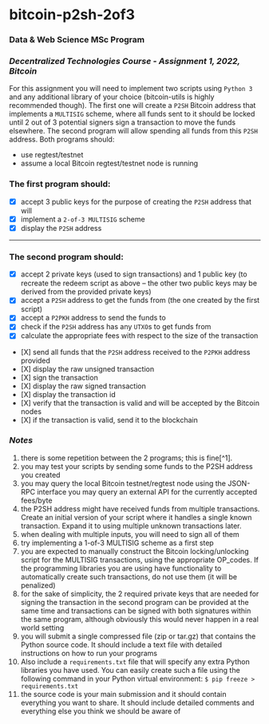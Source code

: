 # bitcoin-p2sh-2of3

### **Data & Web Science MSc Program**
### *Decentralized Technologies Course - Assignment 1, 2022, Bitcoin*

For this assignment you will need to implement two scripts using `Python 3` and any
additional library of your choice (bitcoin-utils is highly recommended though).
The first one will create a `P2SH` Bitcoin address that implements a `MULTISIG` scheme,
where all funds sent to it should be locked until 2 out of 3 potential signers sign a
transaction to move the funds elsewhere.
The second program will allow spending all funds from this `P2SH` address.
Both programs should:
* use regtest/testnet
* assume a local Bitcoin regtest/testnet node is running

### The first program should:

- [X] accept 3 public keys for the purpose of creating the `P2SH` address that will
- [X] implement a `2-of-3 MULTISIG` scheme
- [X] display the `P2SH` address

---

### The second program should:

- [X] accept 2 private keys (used to sign transactions) and 1 public key (to recreate the
redeem script as above – the other two public keys may be derived from the
provided private keys)
- [X] accept a `P2SH` address to get the funds from (the one created by the first script)
- [X] accept a `P2PKH` address to send the funds to
- [X] check if the `P2SH` address has any `UTXO`s to get funds from
- [X] calculate the appropriate fees with respect to the size of the transaction
- [Χ] send all funds that the `P2SH` address received to the `P2PKH` address provided
- [Χ] display the raw unsigned transaction
- [Χ] sign the transaction
- [Χ] display the raw signed transaction
- [Χ] display the transaction id
- [Χ] verify that the transaction is valid and will be accepted by the Bitcoin nodes
- [Χ] if the transaction is valid, send it to the blockchain

### ***Notes***
1. there is some repetition between the 2 programs; this is fine[^1].
2. you may test your scripts by sending some funds to the P2SH address you created
3. you may query the local Bitcoin testnet/regtest node using the JSON-RPC interface
you may query an external API for the currently accepted fees/byte
4. the P2SH address might have received funds from multiple transactions. Create an
initial version of your script where it handles a single known transaction. Expand it
to using multiple unknown transactions later.
5. when dealing with multiple inputs, you will need to sign all of them
6. try implementing a 1-of-3 MULTISIG scheme as a first step
7. you are expected to manually construct the Bitcoin locking/unlocking script for the
MULTISIG transactions, using the appropriate OP_codes. If the programming
libraries you are using have functionality to automatically create such transactions,
do not use them (it will be penalized)
8. for the sake of simplicity, the 2 required private keys that are needed for signing
the transaction in the second program can be provided at the same time and
transactions can be signed with both signatures within the same program,
although obviously this would never happen in a real world setting
9. you will submit a single compressed file (zip or tar.gz) that contains the Python
source code. It should include a text file with detailed instructions on how to run
your programs
10. Also include a `requirements.txt` file that will specify any extra Python libraries you
have used. You can easily create such a file using the following command in your
Python virtual environment:
```$ pip freeze > requirements.txt```
11. the source code is your main submission and it should contain everything you
want to share. It should include detailed comments and everything else you think
we should be aware of
